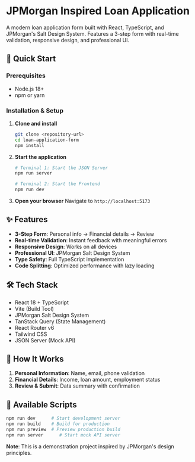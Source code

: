 # JPMorgan Inspired Loan Application

A modern loan application form built with React, TypeScript, and JPMorgan's Salt Design System. Features a 3-step form with real-time validation, responsive design, and professional UI.

## 🚀 Quick Start

### Prerequisites

- Node.js 18+
- npm or yarn

### Installation & Setup

1. **Clone and install**

   ```bash
   git clone <repository-url>
   cd loan-application-form
   npm install
   ```

2. **Start the application**

   ```bash
   # Terminal 1: Start the JSON Server
   npm run server

   # Terminal 2: Start the Frontend
   npm run dev
   ```

3. **Open your browser**
   Navigate to `http://localhost:5173`

## ✨ Features

- **3-Step Form**: Personal info → Financial details → Review
- **Real-time Validation**: Instant feedback with meaningful errors
- **Responsive Design**: Works on all devices
- **Professional UI**: JPMorgan Salt Design System
- **Type Safety**: Full TypeScript implementation
- **Code Splitting**: Optimized performance with lazy loading

## 🛠️ Tech Stack

- React 18 + TypeScript
- Vite (Build Tool)
- JPMorgan Salt Design System
- TanStack Query (State Management)
- React Router v6
- Tailwind CSS
- JSON Server (Mock API)

## 🎯 How It Works

1. **Personal Information**: Name, email, phone validation
2. **Financial Details**: Income, loan amount, employment status
3. **Review & Submit**: Data summary with confirmation

## 🧪 Available Scripts

```bash
npm run dev      # Start development server
npm run build    # Build for production
npm run preview  # Preview production build
npm run server      # Start mock API server
```

**Note**: This is a demonstration project inspired by JPMorgan's design principles.
